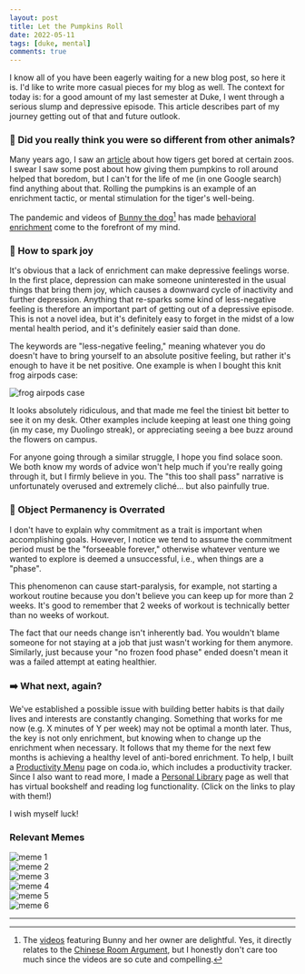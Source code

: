 ```yaml
---
layout: post
title: Let the Pumpkins Roll
date: 2022-05-11
tags: [duke, mental]
comments: true
---
```


I know all of you have been eagerly waiting for a new blog post, so here it is. I'd like to write more casual pieces for my blog as well. The context for today is: for a good amount of my last semester at Duke, I went through a serious slump and depressive episode. This article describes part of my journey getting out of that and future outlook. 

### 🐶 Did you really think you were so different from other animals? 

Many years ago, I saw an [article](https://www.sciencedirect.com/science/article/abs/pii/S1558787814000379) about how tigers get bored at certain zoos. I swear I saw some post about how giving them pumpkins to roll around helped that boredom, but I can't for the life of me (in one Google search) find anything about that. Rolling the pumpkins is an example of an enrichment tactic, or mental stimulation for the tiger's well-being. 

The pandemic and videos of [Bunny the dog](https://en.wikipedia.org/wiki/Bunny_(dog))[^1] has made [behavioral enrichment](https://en.wikipedia.org/wiki/Behavioral_enrichment) come to the forefront of my mind. 

### 🎇 How to spark joy 
 
It's obvious that a lack of enrichment can make depressive feelings worse. In the first place, depression can make someone uninterested in the usual things that bring them joy, which causes a downward cycle of inactivity and further depression. Anything that re-sparks some kind of less-negative feeling is therefore an important part of getting out of a depressive episode. This is not a novel idea, but it's definitely easy to forget in the midst of a low mental health period, and it's definitely easier said than done. 

The keywords are "less-negative feeling," meaning whatever you do doesn't have to bring yourself to an absolute positive feeling, but rather it's enough to have it be net positive. One example is when I bought this knit frog airpods case: 

<img src="../images/images/frog-airpods-case.jpg" alt="frog airpods case">

It looks absolutely ridiculous, and that made me feel the tiniest bit better to see it on my desk. Other examples include keeping at least one thing going (in my case, my Duolingo streak), or appreciating seeing a bee buzz around the flowers on campus. 

For anyone going through a similar struggle, I hope you find solace soon. We both know my words of advice won't help much if you're really going through it, but I firmly believe in you. The "this too shall pass" narrative is unfortunately overused and extremely cliché... but also painfully true. 

### 🎈 Object Permanency is Overrated 

I don't have to explain why commitment as a trait is important when accomplishing goals. However, I notice we tend to assume the commitment period must be the "forseeable forever," otherwise whatever venture we wanted to explore is deemed a unsuccessful, i.e., when things are a "phase". 

This phenomenon can cause start-paralysis, for example, not starting a workout routine because you don't believe you can keep up for more than 2 weeks. It's good to remember that 2 weeks of workout is technically better than no weeks of workout. 

The fact that our needs change isn't inherently bad. You wouldn't blame someone for not staying at a job that just wasn't working for them anymore. Similarly, just because your "no frozen food phase" ended doesn't mean it was a failed attempt at eating healthier. 

### ➡️ What next, again? 

We've established a possible issue with building better habits is that daily lives and interests are constantly changing. Something that works for me now (e.g. X minutes of Y per week) may not be optimal a month later. Thus, the key is not only enrichment, but knowing when to change up the enrichment when necessary. It follows that my theme for the next few months is achieving a healthy level of anti-bored enrichment. To help, I built a [Productivity Menu](https://coda.io/@christine-yang/productivity-menu) page on coda.io, which includes a productivity tracker. Since I also want to read more, I made a [Personal Library](https://coda.io/@christine-yang/personal-library) page as well that has virtual bookshelf and reading log functionality. (Click on the links to play with them!)

I wish myself luck! 

### Relevant Memes 

<div class="row">
  <div class="column">
    <img src="../images/images/memes/meme-stupid-walk.jpg" alt="meme 1">
  </div>
  <div class="column">
    <img src="../images/images/memes/meme-kirby-fishing.jpg" alt="meme 2">
  </div>
  <div class="column">
    <img src="../images/images/memes/meme-dinos-existence-battle.jpg" alt="meme 3">
  </div>
</div>
<div class="row">
  <div class="column">
    <img src="../images/images/memes/meme-uniquely-horrible-some-guy.jpg" alt="meme 4">
  </div>
  <div class="column">
    <img src="../images/images/memes/meme-sonic-clown-salary.jpg" alt="meme 5">
  </div>
  <div class="column">
    <img src="../images/images/memes/meme-jaded-human-experience.jpg" alt="meme 6">
  </div>
</div> 

---

[^1]: The [videos](https://www.instagram.com/whataboutbunny/) featuring Bunny and her owner are delightful. Yes, it directly relates to the [Chinese Room Argument](https://plato.stanford.edu/entries/chinese-room/), but I honestly don't care too much since the videos are so cute and compelling. 
